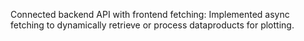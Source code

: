 Connected backend API with frontend fetching: Implemented async fetching to dynamically retrieve or process dataproducts for plotting.